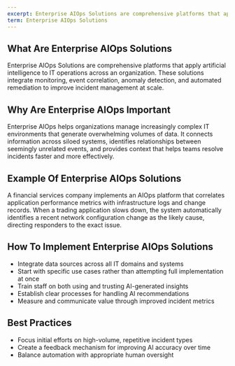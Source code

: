 ```yaml
---
excerpt: Enterprise AIOps Solutions are comprehensive platforms that apply artificial intelligence to IT operations across an organization.
term: Enterprise AIOps Solutions
---
```

## What Are Enterprise AIOps Solutions

Enterprise AIOps Solutions are comprehensive platforms that apply artificial intelligence to IT operations across an organization. These solutions integrate monitoring, event correlation, anomaly detection, and automated remediation to improve incident management at scale.

## Why Are Enterprise AIOps Important

Enterprise AIOps helps organizations manage increasingly complex IT environments that generate overwhelming volumes of data. It connects information across siloed systems, identifies relationships between seemingly unrelated events, and provides context that helps teams resolve incidents faster and more effectively.

## Example Of Enterprise AIOps Solutions

A financial services company implements an AIOps platform that correlates application performance metrics with infrastructure logs and change records. When a trading application slows down, the system automatically identifies a recent network configuration change as the likely cause, directing responders to the exact issue.

## How To Implement Enterprise AIOps Solutions

- Integrate data sources across all IT domains and systems
- Start with specific use cases rather than attempting full implementation at once
- Train staff on both using and trusting AI-generated insights
- Establish clear processes for handling AI recommendations
- Measure and communicate value through improved incident metrics

## Best Practices

- Focus initial efforts on high-volume, repetitive incident types
- Create a feedback mechanism for improving AI accuracy over time
- Balance automation with appropriate human oversight